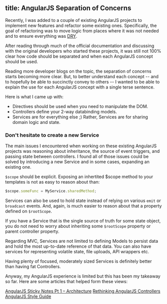 title: AngularJS Separation of Concerns
---

Recently, I was added to a couple of existing AngularJS projects to implement new features and refactor some existing ones. Specifically, the goal of refactoring was to move logic from places where it was not needed and to ensure everything was [DRY](https://en.wikipedia.org/wiki/Don%27t_repeat_yourself).

After reading through much of the official documentation and discussing with the original developers who started these projects, it was still not 100% clear how code should be separated and when each AngularJS concept should be used.

Reading more developer blogs on the topic, the separation of concerns starts becoming more clear. But, to better understand each concept -- and to hopefully be able to succinctly convey to others -- I wanted to be able to explain the use for each AngularJS concept with a single terse sentence.

Here is what I came up with:

- Directives should be used when you need to manipulate the DOM.
- Controllers define your 2-way databinding models.
- Services are for everything else ;) Rather, Services are for sharing domain logic and state.

### Don't hesitate to create a new Service

The main issues I encountered when working on these existing AngularJS projects was reasoning about inheritance, the source of event triggers, and passing state between controllers. I found all of those issues could be solved by introducing a new Service and in some cases, expanding an existing one.

`$scope` should be explicit. Exposing an inhertited $scope method to your templates is not as easy to reason about than:

```javascript
$scope.someFunc = MyService.sharedMethod;
```

Services can also be used to hold state instead of relying on various `emit` or `broadcast` events. And, again, is much easier to reason about that a property defined on `$rootScope`.

If you have a Service that is the single source of truth for some state object, you do not need to worry about inheriting some `$rootScope` property or parent controller property.

Regarding MVC, Services are not limited to defining Models to persist data and hold the most up-to-date reference of that data. You can also have services for representing volatile state, file uploads, API wrappers etc.

Having plenty of focused, moderately sized Services is definitely better than having fat Controllers.

Anyway, my AngularJS experience is limited but this has been my takeaway so far. Here are some articles that helped form these views:

[AngularJS Sticky Notes Pt 1 – Architecture](http://onehungrymind.com/angularjs-sticky-notes-pt-1-architecture/)
[Rethinking AngularJS Controllers](http://toddmotto.com/rethinking-angular-js-controllers/)
[AngularJS Style Guide](https://github.com/johnpapa/angular-styleguide)


